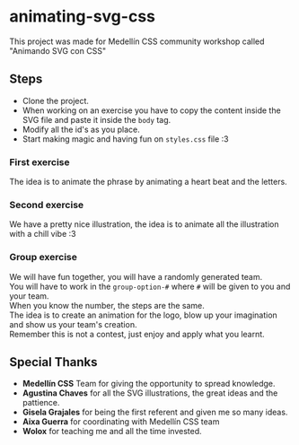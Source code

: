 # animating-svg-css
This project was made for Medellín CSS community workshop called "Animando SVG con CSS"

## Steps
* Clone the project.
* When working on an exercise you have to copy the content inside the SVG file and paste it inside the `body` tag.
* Modify all the id's as you place.
* Start making magic and having fun on `styles.css` file :3

### First exercise
The idea is to animate the phrase by animating a heart beat and the letters.

### Second exercise
We have a pretty nice illustration, the idea is to animate all the illustration with a chill vibe :3

### Group exercise
We will have fun together, you will have a randomly generated team.  
You will have to work in the `group-option-#` where `#` will be given to you and your team.  
When you know the number, the steps are the same.  
The idea is to create an animation for the logo, blow up your imagination and show us your team's creation.  
Remember this is not a contest, just enjoy and apply what you learnt.

## Special Thanks
* **Medellín CSS** Team for giving the opportunity to spread knowledge.
* **Agustina Chaves** for all the SVG illustrations, the great ideas and the pattience.
* **Gisela Grajales** for being the first referent and given me so many ideas.
* **Aixa Guerra** for coordinating with Medellín CSS team
* **Wolox** for teaching me and all the time invested.
